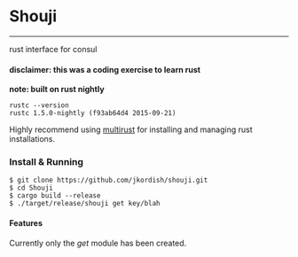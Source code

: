 # Shouji
---
rust interface for consul

#### disclaimer: this was a coding exercise to learn rust

**note: built on rust nightly**

    rustc --version
    rustc 1.5.0-nightly (f93ab64d4 2015-09-21)

Highly recommend using [multirust](https://github.com/brson/multirust) for installing and managing rust installations.

### Install & Running

    $ git clone https://github.com/jkordish/shouji.git
    $ cd Shouji
    $ cargo build --release
    $ ./target/release/shouji get key/blah

#### Features
Currently only the *get* module has been created.
